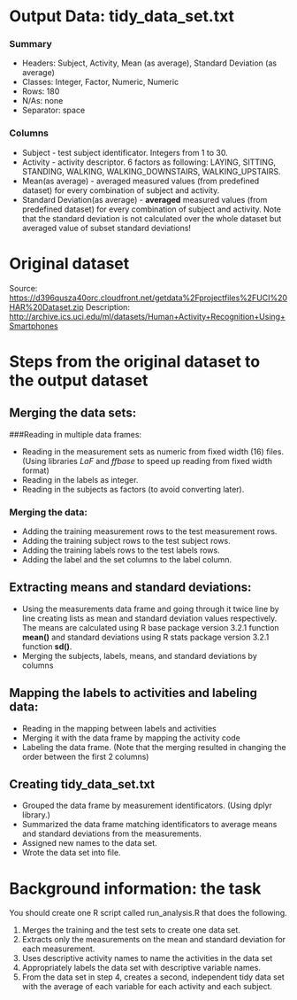 # Output Data: tidy_data_set.txt
### Summary
* Headers: Subject, Activity, Mean (as average), Standard Deviation (as average)
* Classes: Integer, Factor, Numeric, Numeric
* Rows: 180
* N/As: none
* Separator: space

### Columns
* Subject - test subject identificator. Integers from 1 to 30.
* Activity - activity descriptor. 6 factors as following: LAYING, SITTING, STANDING, WALKING, WALKING_DOWNSTAIRS, WALKING_UPSTAIRS.
* Mean(as average) - averaged measured values (from predefined dataset) for every combination of subject and activity.
* Standard Deviation(as average) - **averaged** measured values (from predefined dataset) for every combination of subject and activity. Note that the standard deviation is not calculated over the whole dataset but averaged value of subset standard deviations!

# Original dataset 
Source: https://d396qusza40orc.cloudfront.net/getdata%2Fprojectfiles%2FUCI%20HAR%20Dataset.zip
Description: http://archive.ics.uci.edu/ml/datasets/Human+Activity+Recognition+Using+Smartphones

# Steps from the original dataset to the output dataset

## Merging the data sets:

###Reading in multiple data frames:
* Reading in the measurement sets as numeric from fixed width (16) files. (Using libraries *LaF* and *ffbase* to speed up reading from fixed width format)
* Reading in the labels as integer.
* Reading in the subjects as factors (to avoid converting later).

### Merging the data:
* Adding the training measurement rows to the test measurement rows.
* Adding the training subject rows to the test subject rows.
* Adding the training labels rows to the test labels rows.
* Adding the label and the set columns to the label column.

## Extracting means and standard deviations:
* Using the measurements data frame and going through it twice line by line creating lists as mean and standard deviation values respectively. The means are calculated using R base package version 3.2.1 function **mean()** and standard deviations using R stats package version 3.2.1 function **sd()**.
* Merging the subjects, labels, means, and standard deviations by columns

## Mapping the labels to activities and labeling data:
* Reading in the mapping between labels and activities
* Merging it with the data frame by mapping the activity code
* Labeling the data frame. (Note that the merging resulted in changing the order between the first 2 columns)

## Creating tidy_data_set.txt
* Grouped the data frame by measurement identificators. (Using dplyr library.)
* Summarized the data frame matching identificators to average means and standard deviations from the measurements.
* Assigned new names to the data set.
* Wrote the data set into file.


# Background information: the task
You should create one R script called run_analysis.R that does the following. 

1. Merges the training and the test sets to create one data set.
1. Extracts only the measurements on the mean and standard deviation for each measurement. 
3. Uses descriptive activity names to name the activities in the data set
4. Appropriately labels the data set with descriptive variable names. 
5. From the data set in step 4, creates a second, independent tidy data set with the average of each variable for each activity and each subject.

